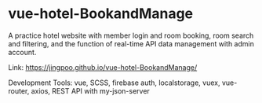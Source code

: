 # vue-hotel-BookandManage

A practice hotel website with member login and room booking, room search and filtering, and the function of real-time API data management with admin account.

Link: https://jingpoo.github.io/vue-hotel-BookandManage/

Development Tools: vue, SCSS, firebase auth, localstorage, vuex, vue-router, axios, REST API with my-json-server